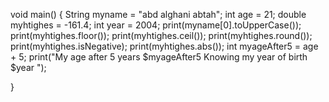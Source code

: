 void main() {
  String myname = "abd alghani abtah";
  int age = 21;
  double myhtighes = -161.4;
  int year = 2004;
  print(myname[0].toUpperCase());
  print(myhtighes.floor());
  print(myhtighes.ceil());
  print(myhtighes.round());
  print(myhtighes.isNegative);
  print(myhtighes.abs());
  int myageAfter5 = age + 5;
  print("My age after 5 years $myageAfter5 Knowing my year of birth $year ");

}
